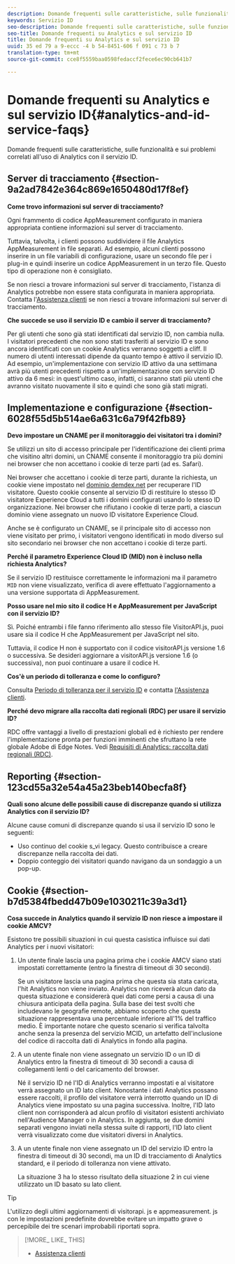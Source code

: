 ```yaml
---
description: Domande frequenti sulle caratteristiche, sulle funzionalità e sui problemi correlati all'uso di Analytics con il servizio ID.
keywords: Servizio ID
seo-description: Domande frequenti sulle caratteristiche, sulle funzionalità e sui problemi correlati all'uso di Analytics con il servizio ID.
seo-title: Domande frequenti su Analytics e sul servizio ID
title: Domande frequenti su Analytics e sul servizio ID
uuid: 35 ed 79 a 9-eccc -4 b 54-8451-606 f 091 c 73 b 7
translation-type: tm+mt
source-git-commit: cce8f5559baa0598fedaccf2fece6ec90cb641b7

---
```



# Domande frequenti su Analytics e sul servizio ID{#analytics-and-id-service-faqs}

Domande frequenti sulle caratteristiche, sulle funzionalità e sui problemi correlati all&#39;uso di Analytics con il servizio ID.

## Server di tracciamento {#section-9a2ad7842e364c869e1650480d17f8ef}

**Come trovo informazioni sul server di tracciamento?**

Ogni frammento di codice AppMeasurement configurato in maniera appropriata contiene informazioni sul server di tracciamento.

Tuttavia, talvolta, i clienti possono suddividere il file Analytics AppMeasurement in file separati. Ad esempio, alcuni clienti possono inserire in un file variabili di configurazione, usare un secondo file per i plug-in e quindi inserire un codice AppMeasurement in un terzo file. Questo tipo di operazione non è consigliato.

Se non riesci a trovare informazioni sul server di tracciamento, l&#39;istanza di Analytics potrebbe non essere stata configurata in maniera appropriata. Contatta l&#39;[Assistenza clienti](https://helpx.adobe.com/marketing-cloud/contact-support.html) se non riesci a trovare informazioni sul server di tracciamento.

**Che succede se uso il servizio ID e cambio il server di tracciamento?**

Per gli utenti che sono già stati identificati dal servizio ID, non cambia nulla. I visitatori precedenti che non sono stati trasferiti al servizio ID e sono ancora identificati con un cookie Analytics verranno soggetti a cliff. Il numero di utenti interessati dipende da quanto tempo è attivo il servizio ID. Ad esempio, un&#39;implementazione con servizio ID attivo da una settimana avrà più utenti precedenti rispetto a un&#39;implementazione con servizio ID attivo da 6 mesi: in quest&#39;ultimo caso, infatti, ci saranno stati più utenti che avranno visitato nuovamente il sito e quindi che sono già stati migrati.

## Implementazione e configurazione {#section-6028f55d5b514ae6a631c6a79f42fb89}

**Devo impostare un CNAME per il monitoraggio dei visitatori tra i domini?**

Se utilizzi un sito di accesso principale per l&#39;identificazione dei clienti prima che visitino altri domini, un CNAME consente il monitoraggio tra più domini nei browser che non accettano i cookie di terze parti (ad es. Safari).

Nei browser che accettano i cookie di terze parti, durante la richiesta, un cookie viene impostato nel [dominio demdex.net](https://marketing.adobe.com/resources/help/en_US/aam/demdex-calls.html) per recuperare l&#39;ID visitatore. Questo cookie consente al servizio ID di restituire lo stesso ID visitatore Experience Cloud a tutti i domini configurati usando lo stesso ID organizzazione. Nei browser che rifiutano i cookie di terze parti, a ciascun dominio viene assegnato un nuovo ID visitatore Experience Cloud.

Anche se è configurato un CNAME, se il principale sito di accesso non viene visitato per primo, i visitatori vengono identificati in modo diverso sul sito secondario nei browser che non accettano i cookie di terze parti.

**Perché il parametro Experience Cloud ID (MID) non è incluso nella richiesta Analytics?**

Se il servizio ID restituisce correttamente le informazioni ma il parametro `MID` non viene visualizzato, verifica di avere effettuato l&#39;aggiornamento a una versione supportata di AppMeasurement.

**Posso usare nel mio sito il codice H e AppMeasurement per JavaScript con il servizio ID?**

Sì. Poiché entrambi i file fanno riferimento allo stesso file VisitorAPI.js, puoi usare sia il codice H che AppMeasurement per JavaScript nel sito.

Tuttavia, il codice H non è supportato con il codice visitorAPI.js versione 1.6 o successiva. Se desideri aggiornare a visitorAPI.js versione 1.6 (o successiva), non puoi continuare a usare il codice H.

**Cos&#39;è un periodo di tolleranza e come lo configuro?**

Consulta [Periodo di tolleranza per il servizio ID](../mcvid-reference/mcvid-analytics-reference/mcvid-grace-period.md) e contatta [l&#39;Assistenza clienti](https://helpx.adobe.com/marketing-cloud/contact-support.html).

**Perché devo migrare alla raccolta dati regionali (RDC) per usare il servizio ID?**

RDC offre vantaggi a livello di prestazioni globali ed è richiesto per rendere l&#39;implementazione pronta per funzioni imminenti che sfruttano la rete globale Adobe di Edge Notes. Vedi [Requisiti di Analytics: raccolta dati regionali (RDC)](../mcvid-reference/mcvid-requirements.md#section-7d04bb013bc84a25bae3b148bc0ca25f).

## Reporting {#section-123cd55a32e54a45a23beb140becfa8f}

**Quali sono alcune delle possibili cause di discrepanze quando si utilizza Analytics con il servizio ID?**

Alcune cause comuni di discrepanze quando si usa il servizio ID sono le seguenti:

* Uso continuo del cookie s_vi legacy. Questo contribuisce a creare discrepanze nella raccolta dei dati.
* Doppio conteggio dei visitatori quando navigano da un sondaggio a un pop-up.

## Cookie {#section-b7d5384fbedd47b09e1030211c39a3d1}

**Cosa succede in Analytics quando il servizio ID non riesce a impostare il cookie AMCV?**

Esistono tre possibili situazioni in cui questa casistica influisce sui dati Analytics per i nuovi visitatori:

1. Un utente finale lascia una pagina prima che i cookie AMCV siano stati impostati correttamente (entro la finestra di timeout di 30 secondi).

   Se un visitatore lascia una pagina prima che questa sia stata caricata, l&#39;hit Analytics non viene inviato. Analytics non riceverà alcun dato da questa situazione e considererà quei dati come persi a causa di una chiusura anticipata della pagina. Sulla base dei test svolti che includevano le geografie remote, abbiamo scoperto che questa situazione rappresentava una percentuale inferiore all&#39;1% del traffico medio. È importante notare che questo scenario si verifica talvolta anche senza la presenza del servizio MCID, un artefatto dell&#39;inclusione del codice di raccolta dati di Analytics in fondo alla pagina.

1. A un utente finale non viene assegnato un servizio ID o un ID di Analytics entro la finestra di timeout di 30 secondi a causa di collegamenti lenti o del caricamento del browser.

   Né il servizio ID né l&#39;ID di Analytics verranno impostati e al visitatore verrà assegnato un ID lato client. Nonostante i dati Analytics possano essere raccolti, il profilo del visitatore verrà interrotto quando un ID di Analytics viene impostato su una pagina successiva. Inoltre, l&#39;ID lato client non corrisponderà ad alcun profilo di visitatori esistenti archiviato nell&#39;Audience Manager o in Analytics. In aggiunta, se due domini separati vengono inviati nella stessa suite di rapporti, l&#39;ID lato client verrà visualizzato come due visitatori diversi in Analytics.

1. A un utente finale non viene assegnato un ID del servizio ID entro la finestra di timeout di 30 secondi, ma un ID di tracciamento di Analytics standard, e il periodo di tolleranza non viene attivato. 

   La situazione 3 ha lo stesso risultato della situazione 2 in cui viene utilizzato un ID basato su lato client.

>[!TIP]
>
>L&#39;utilizzo degli ultimi aggiornamenti di visitorapi. js e appmeasurement. js con le impostazioni predefinite dovrebbe evitare un impatto grave o percepibile dei tre scenari improbabili riportati sopra.

>[!MORE_ LIKE_ THIS]
>
>* [Assistenza clienti](https://helpx.adobe.com/marketing-cloud/contact-support.html)

